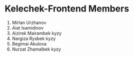 # Kelechek-Frontend Members
1. Mirlan Urzhanov
2. Aiat Isamidinov
3. Aizirek Mairambek kyzy
4. Nargiza Rysbek kyzy
5. Begimai Akulova
6. Nurzat Zhamalbek kyzy 
